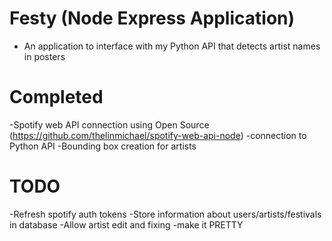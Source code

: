 # Festy (Node Express Application)
- An application to interface with my Python API that detects artist names in posters

# Completed
-Spotify web API connection using Open Source (https://github.com/thelinmichael/spotify-web-api-node)
-connection to Python API
-Bounding box creation for artists

# TODO
-Refresh spotify auth tokens
-Store information about users/artists/festivals in database
-Allow artist edit and fixing
-make it PRETTY

